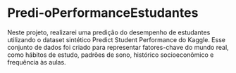 # Predi-oPerformanceEstudantes
Neste projeto, realizarei uma predição do desempenho de estudantes utilizando o dataset sintético Predict Student Performance do Kaggle. Esse conjunto de dados foi criado para representar fatores-chave do mundo real, como hábitos de estudo, padrões de sono, histórico socioeconômico e frequência às aulas.
